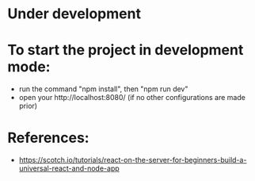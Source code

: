 # Under development

# To start the project in development mode:
- run the command "npm install", then "npm run dev"
- open your http://localhost:8080/ (if no other configurations are made prior)


# References:
 - https://scotch.io/tutorials/react-on-the-server-for-beginners-build-a-universal-react-and-node-app
